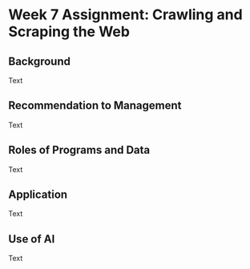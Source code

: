 # Week 7 Assignment: Crawling and Scraping the Web

## Background
Text

## Recommendation to Management
Text

## Roles of Programs and Data
Text

## Application
Text

## Use of AI
Text